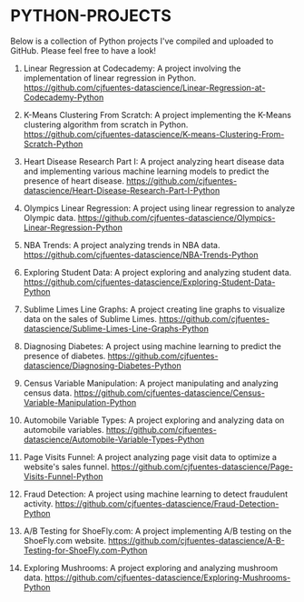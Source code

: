 # PYTHON-PROJECTS

Below is a collection of Python projects I've compiled and uploaded to GitHub. Please feel free to have a look!

1. Linear Regression at Codecademy: A project involving the implementation of linear regression in Python.
https://github.com/cjfuentes-datascience/Linear-Regression-at-Codecademy-Python

2. K-Means Clustering From Scratch: A project implementing the K-Means clustering algorithm from scratch in Python. 
https://github.com/cjfuentes-datascience/K-means-Clustering-From-Scratch-Python

3. Heart Disease Research Part I: A project analyzing heart disease data and implementing various machine learning models to predict the presence of heart disease.
https://github.com/cjfuentes-datascience/Heart-Disease-Research-Part-I-Python

4. Olympics Linear Regression: A project using linear regression to analyze Olympic data.
https://github.com/cjfuentes-datascience/Olympics-Linear-Regression-Python

5. NBA Trends: A project analyzing trends in NBA data.
https://github.com/cjfuentes-datascience/NBA-Trends-Python

6. Exploring Student Data: A project exploring and analyzing student data.
https://github.com/cjfuentes-datascience/Exploring-Student-Data-Python

7. Sublime Limes Line Graphs: A project creating line graphs to visualize data on the sales of Sublime Limes.
https://github.com/cjfuentes-datascience/Sublime-Limes-Line-Graphs-Python

8. Diagnosing Diabetes: A project using machine learning to predict the presence of diabetes.
https://github.com/cjfuentes-datascience/Diagnosing-Diabetes-Python

9. Census Variable Manipulation: A project manipulating and analyzing census data.
https://github.com/cjfuentes-datascience/Census-Variable-Manipulation-Python

10. Automobile Variable Types: A project exploring and analyzing data on automobile variables.
https://github.com/cjfuentes-datascience/Automobile-Variable-Types-Python

11. Page Visits Funnel: A project analyzing page visit data to optimize a website's sales funnel.
https://github.com/cjfuentes-datascience/Page-Visits-Funnel-Python

12. Fraud Detection: A project using machine learning to detect fraudulent activity.
https://github.com/cjfuentes-datascience/Fraud-Detection-Python

13. A/B Testing for ShoeFly.com: A project implementing A/B testing on the ShoeFly.com website. https://github.com/cjfuentes-datascience/A-B-Testing-for-ShoeFly.com-Python

14. Exploring Mushrooms: A project exploring and analyzing mushroom data.
https://github.com/cjfuentes-datascience/Exploring-Mushrooms-Python
